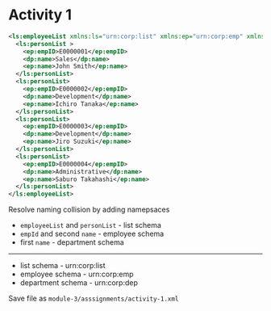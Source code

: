 # Activity 1

```xml
<ls:employeeList xmlns:ls="urn:corp:list" xmlns:ep="urn:corp:emp" xmlns:dp="urn:corp:dep">
  <ls:personList >
    <ep:empID>E0000001</ep:empID>
    <dp:name>Sales</dp:name>
    <ep:name>John Smith</ep:name>
  </ls:personList>
  <ls:personList>
    <ep:empID>E0000002</ep:empID>
    <dp:name>Development</dp:name>
    <ep:name>Ichiro Tanaka</ep:name>
  </ls:personList>
  <ls:personList>
    <ep:empID>E0000003</ep:empID>
    <dp:name>Development</dp:name>
    <ep:name>Jiro Suzuki</ep:name>
  </ls:personList>
  <ls:personList>
    <ep:empID>E0000004</ep:empID>
    <dp:name>Administrative</dp:name>
    <ep:name>Saburo Takahashi</ep:name>
  </ls:personList>
</ls:employeeList>
```

Resolve naming collision by adding namepsaces

- `employeeList` and `personList` - list schema
- `empId` and second `name` - employee schema
- first `name` - department schema

---

- list schema - urn:corp:list
- employee schema - urn:corp:emp
- department schema - urn:corp:dep

Save file as `module-3/asssignments/activity-1.xml`
